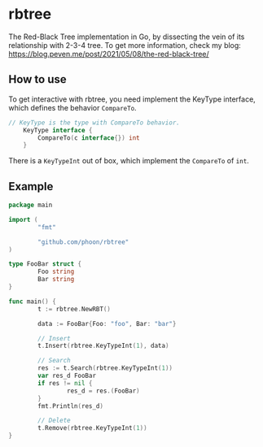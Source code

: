 # rbtree
The Red-Black Tree implementation in Go, by dissecting the vein of its relationship with 2-3-4 tree. To get more information, check my blog: https://blog.peven.me/post/2021/05/08/the-red-black-tree/

## How to use
To get interactive with rbtree, you need implement the KeyType interface, which defines the behavior `CompareTo`.
```go
// KeyType is the type with CompareTo behavior.
	KeyType interface {
		CompareTo(c interface{}) int
	}
```
There is a `KeyTypeInt` out of box, which implement the `CompareTo` of `int`.

## Example
```go
package main

import (
        "fmt"

        "github.com/phoon/rbtree"
)

type FooBar struct {
        Foo string
        Bar string
}

func main() {
        t := rbtree.NewRBT()

        data := FooBar{Foo: "foo", Bar: "bar"}

        // Insert
        t.Insert(rbtree.KeyTypeInt(1), data)

        // Search
        res := t.Search(rbtree.KeyTypeInt(1))
        var res_d FooBar
        if res != nil {
                res_d = res.(FooBar)
        }
        fmt.Println(res_d)

        // Delete
        t.Remove(rbtree.KeyTypeInt(1))
}
```